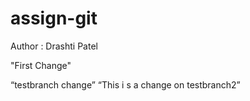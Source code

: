 # assign-git
Author : Drashti Patel 

"First Change"

“testbranch change”
“This i s a change on testbranch2”

